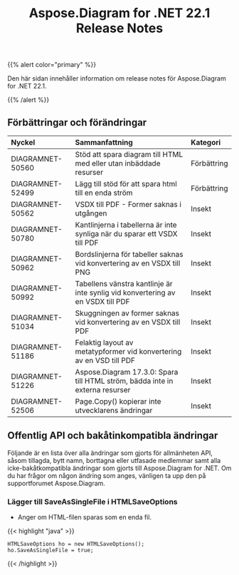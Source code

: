 ﻿---
title: Aspose.Diagram for .NET 22.1 Release Notes
type: docs
weight: 27
url: /sv/net/aspose-diagram-for-net-22-1-release-notes/
---
{{% alert color="primary" %}} 

Den här sidan innehåller information om release notes för Aspose.Diagram for .NET 22.1.

{{% /alert %}} 
## **Förbättringar och förändringar**

|**Nyckel**|**Sammanfattning**|**Kategori**|
|:- |:- |:- |
|DIAGRAMNET-50560|Stöd att spara diagram till HTML med eller utan inbäddade resurser|Förbättring|
|DIAGRAMNET-52499|Lägg till stöd för att spara html till en enda ström|Förbättring|
|DIAGRAMNET-50562|VSDX till PDF - Former saknas i utgången|Insekt|
|DIAGRAMNET-50780|Kantlinjerna i tabellerna är inte synliga när du sparar ett VSDX till PDF|Insekt|
|DIAGRAMNET-50962|Bordslinjerna för tabeller saknas vid konvertering av en VSDX till PNG|Insekt|
|DIAGRAMNET-50992|Tabellens vänstra kantlinje är inte synlig vid konvertering av en VSDX till PDF|Insekt|
|DIAGRAMNET-51034|Skuggningen av former saknas vid konvertering av en VSDX till PDF|Insekt|
|DIAGRAMNET-51186|Felaktig layout av metatypformer vid konvertering av en VSD till PDF|Insekt|
|DIAGRAMNET-51226|Aspose.Diagram 17.3.0: Spara till HTML ström, bädda inte in externa resurser|Insekt|
|DIAGRAMNET-52506|Page.Copy() kopierar inte utvecklarens ändringar|Insekt|

## **Offentlig API och bakåtinkompatibla ändringar**
Följande är en lista över alla ändringar som gjorts för allmänheten API, såsom tillagda, bytt namn, borttagna eller utfasade medlemmar samt alla icke-bakåtkompatibla ändringar som gjorts till Aspose.Diagram for .NET. Om du har frågor om någon ändring som anges, vänligen ta upp den på supportforumet Aspose.Diagram.


### **Lägger till SaveAsSingleFile i HTMLSaveOptions**
- Anger om HTML-filen sparas som en enda fil.

{{< highlight "java" >}}

    HTMLSaveOptions ho = new HTMLSaveOptions();
    ho.SaveAsSingleFile = true;

{{< /highlight >}}